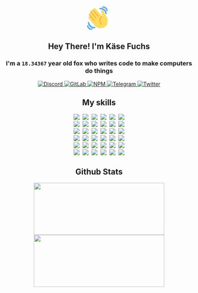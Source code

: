 <div><p align=center><img src=./resources/images/wave.gif width=64px height=64px></p><h2 align=center>Hey There! I'm Käse Fuchs</h2><h3 align=center>I'm a <code>18.34367</code> year old fox who writes code to make computers do things</h3><p align=center><a href=https://discord.com/users/507526681125322772><img alt=Discord src="https://img.shields.io/badge/Discord-5865F2?logo=discord&logoColor=white&style=flat-square#ae0dd05c34e7452f9c41c67c4937b47b"> </a><a href=https://gitlab.com/kasefuchs><img alt=GitLab src="https://img.shields.io/badge/GitLab-330F63?logo=gitlab&logoColor=white&style=flat-square#ae0dd05c34e7452f9c41c67c4937b47b"> </a><a href=https://npmjs.com/~kasefuchs><img alt=NPM src="https://img.shields.io/badge/NPM-CB3837?logo=npm&logoColor=white&style=flat-square#ae0dd05c34e7452f9c41c67c4937b47b"> </a><a href=https://t.me/kasefuchs><img alt=Telegram src="https://img.shields.io/badge/Telegram-2CA5E0?logo=telegram&logoColor=white&style=flat-square#ae0dd05c34e7452f9c41c67c4937b47b"> </a><a href=https://twitter.com/kasefuchs><img alt=Twitter src="https://img.shields.io/badge/Twitter-1DA1F2?logo=twitter&logoColor=white&style=flat-square#ae0dd05c34e7452f9c41c67c4937b47b"></a></p><h2 align=center>My skills</h2><p align=center><a href=https://aws.amazon.com/ ><picture><source srcset="https://skillicons.dev/icons?i=aws&theme=dark#ae0dd05c34e7452f9c41c67c4937b47b" media="(prefers-color-scheme: dark)"><source srcset="https://skillicons.dev/icons?i=aws&theme=light#ae0dd05c34e7452f9c41c67c4937b47b" media="(prefers-color-scheme: light), (prefers-color-scheme: no-preference)"><img src="https://skillicons.dev/icons?i=aws&theme=light#ae0dd05c34e7452f9c41c67c4937b47b"></picture></a>&nbsp;&nbsp;<a href=https://en.wikipedia.org/wiki/Bash_(Unix_shell)><picture><source srcset="https://skillicons.dev/icons?i=bash&theme=dark#ae0dd05c34e7452f9c41c67c4937b47b" media="(prefers-color-scheme: dark)"><source srcset="https://skillicons.dev/icons?i=bash&theme=light#ae0dd05c34e7452f9c41c67c4937b47b" media="(prefers-color-scheme: light), (prefers-color-scheme: no-preference)"><img src="https://skillicons.dev/icons?i=bash&theme=light#ae0dd05c34e7452f9c41c67c4937b47b"></picture></a>&nbsp;&nbsp;<a href=https://discord.com/developers/docs><picture><source srcset="https://skillicons.dev/icons?i=bots&theme=dark#ae0dd05c34e7452f9c41c67c4937b47b" media="(prefers-color-scheme: dark)"><source srcset="https://skillicons.dev/icons?i=bots&theme=light#ae0dd05c34e7452f9c41c67c4937b47b" media="(prefers-color-scheme: light), (prefers-color-scheme: no-preference)"><img src="https://skillicons.dev/icons?i=bots&theme=light#ae0dd05c34e7452f9c41c67c4937b47b"></picture></a>&nbsp;&nbsp;<a href=https://www.cloudflare.com/ ><picture><source srcset="https://skillicons.dev/icons?i=cloudflare&theme=dark#ae0dd05c34e7452f9c41c67c4937b47b" media="(prefers-color-scheme: dark)"><source srcset="https://skillicons.dev/icons?i=cloudflare&theme=light#ae0dd05c34e7452f9c41c67c4937b47b" media="(prefers-color-scheme: light), (prefers-color-scheme: no-preference)"><img src="https://skillicons.dev/icons?i=cloudflare&theme=light#ae0dd05c34e7452f9c41c67c4937b47b"></picture></a>&nbsp;&nbsp;<a href=https://en.wikipedia.org/wiki/CSS><picture><source srcset="https://skillicons.dev/icons?i=css&theme=dark#ae0dd05c34e7452f9c41c67c4937b47b" media="(prefers-color-scheme: dark)"><source srcset="https://skillicons.dev/icons?i=css&theme=light#ae0dd05c34e7452f9c41c67c4937b47b" media="(prefers-color-scheme: light), (prefers-color-scheme: no-preference)"><img src="https://skillicons.dev/icons?i=css&theme=light#ae0dd05c34e7452f9c41c67c4937b47b"></picture></a>&nbsp;&nbsp;<a href=https://www.docker.com/ ><picture><source srcset="https://skillicons.dev/icons?i=docker&theme=dark#ae0dd05c34e7452f9c41c67c4937b47b" media="(prefers-color-scheme: dark)"><source srcset="https://skillicons.dev/icons?i=docker&theme=light#ae0dd05c34e7452f9c41c67c4937b47b" media="(prefers-color-scheme: light), (prefers-color-scheme: no-preference)"><img src="https://skillicons.dev/icons?i=docker&theme=light#ae0dd05c34e7452f9c41c67c4937b47b"></picture></a><br><a href=https://www.electronjs.org/ ><picture><source srcset="https://skillicons.dev/icons?i=electron&theme=dark#ae0dd05c34e7452f9c41c67c4937b47b" media="(prefers-color-scheme: dark)"><source srcset="https://skillicons.dev/icons?i=electron&theme=light#ae0dd05c34e7452f9c41c67c4937b47b" media="(prefers-color-scheme: light), (prefers-color-scheme: no-preference)"><img src="https://skillicons.dev/icons?i=electron&theme=light#ae0dd05c34e7452f9c41c67c4937b47b"></picture></a>&nbsp;&nbsp;<a href=https://expressjs.com/ ><picture><source srcset="https://skillicons.dev/icons?i=express&theme=dark#ae0dd05c34e7452f9c41c67c4937b47b" media="(prefers-color-scheme: dark)"><source srcset="https://skillicons.dev/icons?i=express&theme=light#ae0dd05c34e7452f9c41c67c4937b47b" media="(prefers-color-scheme: light), (prefers-color-scheme: no-preference)"><img src="https://skillicons.dev/icons?i=express&theme=light#ae0dd05c34e7452f9c41c67c4937b47b"></picture></a>&nbsp;&nbsp;<a href=https://www.figma.com/ ><picture><source srcset="https://skillicons.dev/icons?i=figma&theme=dark#ae0dd05c34e7452f9c41c67c4937b47b" media="(prefers-color-scheme: dark)"><source srcset="https://skillicons.dev/icons?i=figma&theme=light#ae0dd05c34e7452f9c41c67c4937b47b" media="(prefers-color-scheme: light), (prefers-color-scheme: no-preference)"><img src="https://skillicons.dev/icons?i=figma&theme=light#ae0dd05c34e7452f9c41c67c4937b47b"></picture></a>&nbsp;&nbsp;<a href=https://firebase.google.com/ ><picture><source srcset="https://skillicons.dev/icons?i=firebase&theme=dark#ae0dd05c34e7452f9c41c67c4937b47b" media="(prefers-color-scheme: dark)"><source srcset="https://skillicons.dev/icons?i=firebase&theme=light#ae0dd05c34e7452f9c41c67c4937b47b" media="(prefers-color-scheme: light), (prefers-color-scheme: no-preference)"><img src="https://skillicons.dev/icons?i=firebase&theme=light#ae0dd05c34e7452f9c41c67c4937b47b"></picture></a>&nbsp;&nbsp;<a href=https://flask.palletsprojects.com/ ><picture><source srcset="https://skillicons.dev/icons?i=flask&theme=dark#ae0dd05c34e7452f9c41c67c4937b47b" media="(prefers-color-scheme: dark)"><source srcset="https://skillicons.dev/icons?i=flask&theme=light#ae0dd05c34e7452f9c41c67c4937b47b" media="(prefers-color-scheme: light), (prefers-color-scheme: no-preference)"><img src="https://skillicons.dev/icons?i=flask&theme=light#ae0dd05c34e7452f9c41c67c4937b47b"></picture></a>&nbsp;&nbsp;<a href=https://cloud.google.com/ ><picture><source srcset="https://skillicons.dev/icons?i=gcp&theme=dark#ae0dd05c34e7452f9c41c67c4937b47b" media="(prefers-color-scheme: dark)"><source srcset="https://skillicons.dev/icons?i=gcp&theme=light#ae0dd05c34e7452f9c41c67c4937b47b" media="(prefers-color-scheme: light), (prefers-color-scheme: no-preference)"><img src="https://skillicons.dev/icons?i=gcp&theme=light#ae0dd05c34e7452f9c41c67c4937b47b"></picture></a><br><a href=https://git-scm.com/ ><picture><source srcset="https://skillicons.dev/icons?i=git&theme=dark#ae0dd05c34e7452f9c41c67c4937b47b" media="(prefers-color-scheme: dark)"><source srcset="https://skillicons.dev/icons?i=git&theme=light#ae0dd05c34e7452f9c41c67c4937b47b" media="(prefers-color-scheme: light), (prefers-color-scheme: no-preference)"><img src="https://skillicons.dev/icons?i=git&theme=light#ae0dd05c34e7452f9c41c67c4937b47b"></picture></a>&nbsp;&nbsp;<a href=https://github.com/ ><picture><source srcset="https://skillicons.dev/icons?i=github&theme=dark#ae0dd05c34e7452f9c41c67c4937b47b" media="(prefers-color-scheme: dark)"><source srcset="https://skillicons.dev/icons?i=github&theme=light#ae0dd05c34e7452f9c41c67c4937b47b" media="(prefers-color-scheme: light), (prefers-color-scheme: no-preference)"><img src="https://skillicons.dev/icons?i=github&theme=light#ae0dd05c34e7452f9c41c67c4937b47b"></picture></a>&nbsp;&nbsp;<a href=https://gitlab.com/ ><picture><source srcset="https://skillicons.dev/icons?i=gitlab&theme=dark#ae0dd05c34e7452f9c41c67c4937b47b" media="(prefers-color-scheme: dark)"><source srcset="https://skillicons.dev/icons?i=gitlab&theme=light#ae0dd05c34e7452f9c41c67c4937b47b" media="(prefers-color-scheme: light), (prefers-color-scheme: no-preference)"><img src="https://skillicons.dev/icons?i=gitlab&theme=light#ae0dd05c34e7452f9c41c67c4937b47b"></picture></a>&nbsp;&nbsp;<a href=https://www.heroku.com/ ><picture><source srcset="https://skillicons.dev/icons?i=heroku&theme=dark#ae0dd05c34e7452f9c41c67c4937b47b" media="(prefers-color-scheme: dark)"><source srcset="https://skillicons.dev/icons?i=heroku&theme=light#ae0dd05c34e7452f9c41c67c4937b47b" media="(prefers-color-scheme: light), (prefers-color-scheme: no-preference)"><img src="https://skillicons.dev/icons?i=heroku&theme=light#ae0dd05c34e7452f9c41c67c4937b47b"></picture></a>&nbsp;&nbsp;<a href=https://en.wikipedia.org/wiki/HTML><picture><source srcset="https://skillicons.dev/icons?i=html&theme=dark#ae0dd05c34e7452f9c41c67c4937b47b" media="(prefers-color-scheme: dark)"><source srcset="https://skillicons.dev/icons?i=html&theme=light#ae0dd05c34e7452f9c41c67c4937b47b" media="(prefers-color-scheme: light), (prefers-color-scheme: no-preference)"><img src="https://skillicons.dev/icons?i=html&theme=light#ae0dd05c34e7452f9c41c67c4937b47b"></picture></a>&nbsp;&nbsp;<a href=https://en.wikipedia.org/wiki/JavaScript><picture><source srcset="https://skillicons.dev/icons?i=js&theme=dark#ae0dd05c34e7452f9c41c67c4937b47b" media="(prefers-color-scheme: dark)"><source srcset="https://skillicons.dev/icons?i=js&theme=light#ae0dd05c34e7452f9c41c67c4937b47b" media="(prefers-color-scheme: light), (prefers-color-scheme: no-preference)"><img src="https://skillicons.dev/icons?i=js&theme=light#ae0dd05c34e7452f9c41c67c4937b47b"></picture></a><br><a href=https://en.wikipedia.org/wiki/Linux><picture><source srcset="https://skillicons.dev/icons?i=linux&theme=dark#ae0dd05c34e7452f9c41c67c4937b47b" media="(prefers-color-scheme: dark)"><source srcset="https://skillicons.dev/icons?i=linux&theme=light#ae0dd05c34e7452f9c41c67c4937b47b" media="(prefers-color-scheme: light), (prefers-color-scheme: no-preference)"><img src="https://skillicons.dev/icons?i=linux&theme=light#ae0dd05c34e7452f9c41c67c4937b47b"></picture></a>&nbsp;&nbsp;<a href=https://mui.com/ ><picture><source srcset="https://skillicons.dev/icons?i=materialui&theme=dark#ae0dd05c34e7452f9c41c67c4937b47b" media="(prefers-color-scheme: dark)"><source srcset="https://skillicons.dev/icons?i=materialui&theme=light#ae0dd05c34e7452f9c41c67c4937b47b" media="(prefers-color-scheme: light), (prefers-color-scheme: no-preference)"><img src="https://skillicons.dev/icons?i=materialui&theme=light#ae0dd05c34e7452f9c41c67c4937b47b"></picture></a>&nbsp;&nbsp;<a href=https://en.wikipedia.org/wiki/Markdown><picture><source srcset="https://skillicons.dev/icons?i=md&theme=dark#ae0dd05c34e7452f9c41c67c4937b47b" media="(prefers-color-scheme: dark)"><source srcset="https://skillicons.dev/icons?i=md&theme=light#ae0dd05c34e7452f9c41c67c4937b47b" media="(prefers-color-scheme: light), (prefers-color-scheme: no-preference)"><img src="https://skillicons.dev/icons?i=md&theme=light#ae0dd05c34e7452f9c41c67c4937b47b"></picture></a>&nbsp;&nbsp;<a href=https://www.mongodb.com/ ><picture><source srcset="https://skillicons.dev/icons?i=mongodb&theme=dark#ae0dd05c34e7452f9c41c67c4937b47b" media="(prefers-color-scheme: dark)"><source srcset="https://skillicons.dev/icons?i=mongodb&theme=light#ae0dd05c34e7452f9c41c67c4937b47b" media="(prefers-color-scheme: light), (prefers-color-scheme: no-preference)"><img src="https://skillicons.dev/icons?i=mongodb&theme=light#ae0dd05c34e7452f9c41c67c4937b47b"></picture></a>&nbsp;&nbsp;<a href=https://www.mysql.com/ ><picture><source srcset="https://skillicons.dev/icons?i=mysql&theme=dark#ae0dd05c34e7452f9c41c67c4937b47b" media="(prefers-color-scheme: dark)"><source srcset="https://skillicons.dev/icons?i=mysql&theme=light#ae0dd05c34e7452f9c41c67c4937b47b" media="(prefers-color-scheme: light), (prefers-color-scheme: no-preference)"><img src="https://skillicons.dev/icons?i=mysql&theme=light#ae0dd05c34e7452f9c41c67c4937b47b"></picture></a>&nbsp;&nbsp;<a href=https://nextjs.org/ ><picture><source srcset="https://skillicons.dev/icons?i=nextjs&theme=dark#ae0dd05c34e7452f9c41c67c4937b47b" media="(prefers-color-scheme: dark)"><source srcset="https://skillicons.dev/icons?i=nextjs&theme=light#ae0dd05c34e7452f9c41c67c4937b47b" media="(prefers-color-scheme: light), (prefers-color-scheme: no-preference)"><img src="https://skillicons.dev/icons?i=nextjs&theme=light#ae0dd05c34e7452f9c41c67c4937b47b"></picture></a><br><a href=https://nodejs.org/en/ ><picture><source srcset="https://skillicons.dev/icons?i=nodejs&theme=dark#ae0dd05c34e7452f9c41c67c4937b47b" media="(prefers-color-scheme: dark)"><source srcset="https://skillicons.dev/icons?i=nodejs&theme=light#ae0dd05c34e7452f9c41c67c4937b47b" media="(prefers-color-scheme: light), (prefers-color-scheme: no-preference)"><img src="https://skillicons.dev/icons?i=nodejs&theme=light#ae0dd05c34e7452f9c41c67c4937b47b"></picture></a>&nbsp;&nbsp;<a href=https://www.postgresql.org/ ><picture><source srcset="https://skillicons.dev/icons?i=postgres&theme=dark#ae0dd05c34e7452f9c41c67c4937b47b" media="(prefers-color-scheme: dark)"><source srcset="https://skillicons.dev/icons?i=postgres&theme=light#ae0dd05c34e7452f9c41c67c4937b47b" media="(prefers-color-scheme: light), (prefers-color-scheme: no-preference)"><img src="https://skillicons.dev/icons?i=postgres&theme=light#ae0dd05c34e7452f9c41c67c4937b47b"></picture></a>&nbsp;&nbsp;<a href=https://learn.microsoft.com/en-us/powershell/ ><picture><source srcset="https://skillicons.dev/icons?i=powershell&theme=dark#ae0dd05c34e7452f9c41c67c4937b47b" media="(prefers-color-scheme: dark)"><source srcset="https://skillicons.dev/icons?i=powershell&theme=light#ae0dd05c34e7452f9c41c67c4937b47b" media="(prefers-color-scheme: light), (prefers-color-scheme: no-preference)"><img src="https://skillicons.dev/icons?i=powershell&theme=light#ae0dd05c34e7452f9c41c67c4937b47b"></picture></a>&nbsp;&nbsp;<a href=https://www.python.org/ ><picture><source srcset="https://skillicons.dev/icons?i=py&theme=dark#ae0dd05c34e7452f9c41c67c4937b47b" media="(prefers-color-scheme: dark)"><source srcset="https://skillicons.dev/icons?i=py&theme=light#ae0dd05c34e7452f9c41c67c4937b47b" media="(prefers-color-scheme: light), (prefers-color-scheme: no-preference)"><img src="https://skillicons.dev/icons?i=py&theme=light#ae0dd05c34e7452f9c41c67c4937b47b"></picture></a>&nbsp;&nbsp;<a href=https://www.raspberrypi.org/ ><picture><source srcset="https://skillicons.dev/icons?i=raspberrypi&theme=dark#ae0dd05c34e7452f9c41c67c4937b47b" media="(prefers-color-scheme: dark)"><source srcset="https://skillicons.dev/icons?i=raspberrypi&theme=light#ae0dd05c34e7452f9c41c67c4937b47b" media="(prefers-color-scheme: light), (prefers-color-scheme: no-preference)"><img src="https://skillicons.dev/icons?i=raspberrypi&theme=light#ae0dd05c34e7452f9c41c67c4937b47b"></picture></a>&nbsp;&nbsp;<a href=https://reactjs.org/ ><picture><source srcset="https://skillicons.dev/icons?i=react&theme=dark#ae0dd05c34e7452f9c41c67c4937b47b" media="(prefers-color-scheme: dark)"><source srcset="https://skillicons.dev/icons?i=react&theme=light#ae0dd05c34e7452f9c41c67c4937b47b" media="(prefers-color-scheme: light), (prefers-color-scheme: no-preference)"><img src="https://skillicons.dev/icons?i=react&theme=light#ae0dd05c34e7452f9c41c67c4937b47b"></picture></a><br><a href=https://redux.js.org/ ><picture><source srcset="https://skillicons.dev/icons?i=redux&theme=dark#ae0dd05c34e7452f9c41c67c4937b47b" media="(prefers-color-scheme: dark)"><source srcset="https://skillicons.dev/icons?i=redux&theme=light#ae0dd05c34e7452f9c41c67c4937b47b" media="(prefers-color-scheme: light), (prefers-color-scheme: no-preference)"><img src="https://skillicons.dev/icons?i=redux&theme=light#ae0dd05c34e7452f9c41c67c4937b47b"></picture></a>&nbsp;&nbsp;<a href=https://en.wikipedia.org/wiki/Regular_expression><picture><source srcset="https://skillicons.dev/icons?i=regex&theme=dark#ae0dd05c34e7452f9c41c67c4937b47b" media="(prefers-color-scheme: dark)"><source srcset="https://skillicons.dev/icons?i=regex&theme=light#ae0dd05c34e7452f9c41c67c4937b47b" media="(prefers-color-scheme: light), (prefers-color-scheme: no-preference)"><img src="https://skillicons.dev/icons?i=regex&theme=light#ae0dd05c34e7452f9c41c67c4937b47b"></picture></a>&nbsp;&nbsp;<a href=https://en.wikipedia.org/wiki/Sass_(stylesheet_language)><picture><source srcset="https://skillicons.dev/icons?i=sass&theme=dark#ae0dd05c34e7452f9c41c67c4937b47b" media="(prefers-color-scheme: dark)"><source srcset="https://skillicons.dev/icons?i=sass&theme=light#ae0dd05c34e7452f9c41c67c4937b47b" media="(prefers-color-scheme: light), (prefers-color-scheme: no-preference)"><img src="https://skillicons.dev/icons?i=sass&theme=light#ae0dd05c34e7452f9c41c67c4937b47b"></picture></a>&nbsp;&nbsp;<a href=https://www.typescriptlang.org/ ><picture><source srcset="https://skillicons.dev/icons?i=ts&theme=dark#ae0dd05c34e7452f9c41c67c4937b47b" media="(prefers-color-scheme: dark)"><source srcset="https://skillicons.dev/icons?i=ts&theme=light#ae0dd05c34e7452f9c41c67c4937b47b" media="(prefers-color-scheme: light), (prefers-color-scheme: no-preference)"><img src="https://skillicons.dev/icons?i=ts&theme=light#ae0dd05c34e7452f9c41c67c4937b47b"></picture></a>&nbsp;&nbsp;<a href=https://unity.com/ ><picture><source srcset="https://skillicons.dev/icons?i=unity&theme=dark#ae0dd05c34e7452f9c41c67c4937b47b" media="(prefers-color-scheme: dark)"><source srcset="https://skillicons.dev/icons?i=unity&theme=light#ae0dd05c34e7452f9c41c67c4937b47b" media="(prefers-color-scheme: light), (prefers-color-scheme: no-preference)"><img src="https://skillicons.dev/icons?i=unity&theme=light#ae0dd05c34e7452f9c41c67c4937b47b"></picture></a>&nbsp;&nbsp;<a href=https://workers.cloudflare.com/ ><picture><source srcset="https://skillicons.dev/icons?i=workers&theme=dark#ae0dd05c34e7452f9c41c67c4937b47b" media="(prefers-color-scheme: dark)"><source srcset="https://skillicons.dev/icons?i=workers&theme=light#ae0dd05c34e7452f9c41c67c4937b47b" media="(prefers-color-scheme: light), (prefers-color-scheme: no-preference)"><img src="https://skillicons.dev/icons?i=workers&theme=light#ae0dd05c34e7452f9c41c67c4937b47b"></picture></a><br></p><h2 align=center>Github Stats</h2><p align=center><picture><source srcset="https://github-readme-stats-kasefuchs.vercel.app/api/?count_private=true&hide_border=true&hide_rank=true&line_height=20&hide_title=true&username=Kasefuchs&theme=dark#ae0dd05c34e7452f9c41c67c4937b47b" media="(prefers-color-scheme: dark)"><source srcset="https://github-readme-stats-kasefuchs.vercel.app/api/?count_private=true&hide_border=true&hide_rank=true&line_height=20&hide_title=true&username=Kasefuchs&theme=light#ae0dd05c34e7452f9c41c67c4937b47b" media="(prefers-color-scheme: light), (prefers-color-scheme: no-preference)"><img align=middle width=350 height=140 src="https://github-readme-stats-kasefuchs.vercel.app/api/?count_private=true&hide_border=true&hide_rank=true&line_height=20&hide_title=true&username=Kasefuchs&theme=light#ae0dd05c34e7452f9c41c67c4937b47b"></picture><picture><source srcset="https://github-readme-stats-kasefuchs.vercel.app/api/top-langs/?count_private=true&hide_border=true&layout=compact&username=Kasefuchs&theme=dark#ae0dd05c34e7452f9c41c67c4937b47b" media="(prefers-color-scheme: dark)"><source srcset="https://github-readme-stats-kasefuchs.vercel.app/api/top-langs/?count_private=true&hide_border=true&layout=compact&username=Kasefuchs&theme=light#ae0dd05c34e7452f9c41c67c4937b47b" media="(prefers-color-scheme: light), (prefers-color-scheme: no-preference)"><img align=middle width=350 height=140 src="https://github-readme-stats-kasefuchs.vercel.app/api/top-langs/?count_private=true&hide_border=true&layout=compact&username=Kasefuchs&theme=light#ae0dd05c34e7452f9c41c67c4937b47b"></picture></p><img src="https://hit.yhype.me/github/profile?user_id=64592097#ae0dd05c34e7452f9c41c67c4937b47b" alt=""></div>